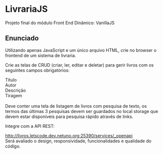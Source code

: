 # LivrariaJS
Projeto final do módulo Front End Dinâmico: VanillaJS

## Enunciado<br>
Utilizando apenas JavaScript e um único arquivo HTML, crie no browser o frontend de um sistema de livraria.

Crie as telas de CRUD (criar, ler, editar e deletar) para gerir livros com os seguintes campos obrigatórios:<br>

Título<br>
Autor<br>
Descrição<br>
Tiragem<br>
<br>
Deve conter uma tela de listagem de livros com pesquisa de texto, os termos das últimas 3 pesquisas devem ser guardados no local storage que devem estar disponíveis para pesquisa rápido através de links.<br>

Integre com a API REST:<br>

http://livros.letscode.dev.netuno.org:25390/services/_openapi<br>
Será avaliado o design, responsividade, funcionalidades e qualidade do código.
